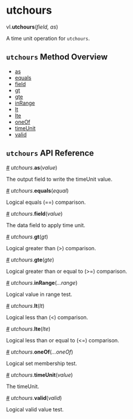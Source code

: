 # utchours

vl.<b>utchours</b>(<em>field, as</em>)

A time unit operation for <code>utchours</code>.

## <code>utchours</code> Method Overview

* <a href="#as">as</a>
* <a href="#equals">equals</a>
* <a href="#field">field</a>
* <a href="#gt">gt</a>
* <a href="#gte">gte</a>
* <a href="#inRange">inRange</a>
* <a href="#lt">lt</a>
* <a href="#lte">lte</a>
* <a href="#oneOf">oneOf</a>
* <a href="#timeUnit">timeUnit</a>
* <a href="#valid">valid</a>

## <code>utchours</code> API Reference

<a id="as" href="#as">#</a>
<em>utchours</em>.<b>as</b>(<em>value</em>)

The output field to write the timeUnit value.

<a id="equals" href="#equals">#</a>
<em>utchours</em>.<b>equals</b>(<em>equal</em>)

Logical equals (==) comparison.

<a id="field" href="#field">#</a>
<em>utchours</em>.<b>field</b>(<em>value</em>)

The data field to apply time unit.

<a id="gt" href="#gt">#</a>
<em>utchours</em>.<b>gt</b>(<em>gt</em>)

Logical greater than (>) comparison.

<a id="gte" href="#gte">#</a>
<em>utchours</em>.<b>gte</b>(<em>gte</em>)

Logical greater than or equal to (>=) comparison.

<a id="inRange" href="#inRange">#</a>
<em>utchours</em>.<b>inRange</b>(<em>...range</em>)

Logical value in range test.

<a id="lt" href="#lt">#</a>
<em>utchours</em>.<b>lt</b>(<em>lt</em>)

Logical less than (<) comparison.

<a id="lte" href="#lte">#</a>
<em>utchours</em>.<b>lte</b>(<em>lte</em>)

Logical less than or equal to (<=) comparison.

<a id="oneOf" href="#oneOf">#</a>
<em>utchours</em>.<b>oneOf</b>(<em>...oneOf</em>)

Logical set membership test.

<a id="timeUnit" href="#timeUnit">#</a>
<em>utchours</em>.<b>timeUnit</b>(<em>value</em>)

The timeUnit.

<a id="valid" href="#valid">#</a>
<em>utchours</em>.<b>valid</b>(<em>valid</em>)

Logical valid value test.


